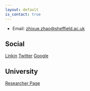```yaml
---
layout: default
is_contact: true
---
```


* Email: zhixue.zhao@sheffield.ac.uk


## Social

[Linkin](https://www.linkedin.com/in/casszhao)
[Twitter](https://twitter.com/casszzx)
[Google](https://scholar.google.co.uk/citations?user=jST9K64AAAAJ&hl=en&oi=ao)


## University
[Researcher Page](https://www.sheffield.ac.uk/dcs/people/research-staff/cass-zhixue-zhao)
